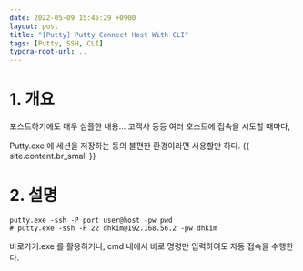 ```yaml
---
date: 2022-05-09 15:45:29 +0900
layout: post
title: "[Putty] Putty Connect Host With CLI"
tags: [Putty, SSH, CLI]
typora-root-url: ..
---
```


# 1. 개요

포스트하기에도 매우 심플한 내용... 고객사 등등 여러 호스트에 접속을 시도할 때마다,

Putty.exe 에 세션을 저장하는 등의 불편한 환경이라면 사용할만 하다.
{{ site.content.br_small }}
# 2. 설명

```shell
putty.exe -ssh -P port user@host -pw pwd
# putty.exe -ssh -P 22 dhkim@192.168.56.2 -pw dhkim
```

바로가기.exe 를 활용하거나, cmd 내에서 바로 명령만 입력하여도 자동 접속을 수행한다.

